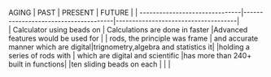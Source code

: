 AGING
| PAST                           | PRESENT                              | FUTURE                              |
| -------------------------------|--------------------------------------|-------------------------------------|              
| Calculator using beads on    | Calculations are done in faster        |Advanced features would be used for  |
| rods, the principle was frame  | and accurate manner which are digital|trignometry,algebra and statistics it|
|holding a series of rods with   | which are digital and scientific     |has more than 240+ built in functions|
|ten sliding beads on each       |                                      |                                     |                   


